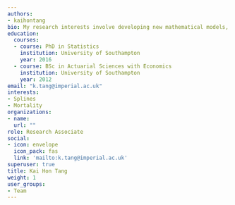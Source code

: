 ```yaml
---
authors:
- kaihontang
bio: My research interests involve developing new mathematical models, statistical methods, and surveillance tools to characterize HIV epidemic trends, transmission dynamics, and the demographic impacts of HIV epidemics in sub-Saharan Africa.
education:
  courses:
  - course: PhD in Statistics
    institution: University of Southampton
    year: 2016
  - course: BSc in Actuarial Sciences with Economics
    institution: University of Southampton
    year: 2012
email: "k.tang@imperial.ac.uk"
interests:
- Splines
- Mortality
organizations:
- name: 
  url: ""
role: Research Associate
social:
- icon: envelope
  icon_pack: fas
  link: 'mailto:k.tang@imperial.ac.uk'
superuser: true
title: Kai Hon Tang
weight: 1
user_groups:
- Team
---
```

